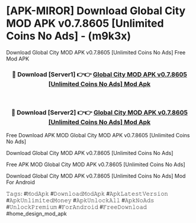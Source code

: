 # [APK-MIROR] Download Global City MOD APK v0.7.8605 [Unlimited Coins No Ads] - (m9k3x)
Download Global City MOD APK v0.7.8605 [Unlimited Coins No Ads] Free Mod APK

<div align="center">
<h3>🔴 Download [Server1] 👉👉 <a href="https://apk-comot.site?title=Global_City_MOD_APK_v0.7.8605_[Unlimited_Coins_No_Ads]">Global City MOD APK v0.7.8605 [Unlimited Coins No Ads] Mod Apk</a></h3><br>

<h3>🔴 Download [Server2] 👉👉 <a href="https://apk-comot.site?title=Global_City_MOD_APK_v0.7.8605_[Unlimited_Coins_No_Ads]">Global City MOD APK v0.7.8605 [Unlimited Coins No Ads] Mod Apk</a></h3>
</div>


Free Download APK MOD Global City MOD APK v0.7.8605 [Unlimited Coins No Ads]

Download Global City MOD APK v0.7.8605 [Unlimited Coins No Ads] 

Free APK MOD Global City MOD APK v0.7.8605 [Unlimited Coins No Ads] 

Download Global City MOD APK v0.7.8605 [Unlimited Coins No Ads] Mod For Android

𝚃𝚊𝚐𝚜: #𝙼𝚘𝚍𝙰𝚙𝚔 #𝙳𝚘𝚠𝚗𝚕𝚘𝚊𝚍𝙼𝚘𝚍𝙰𝚙𝚔 #𝙰𝚙𝚔𝙻𝚊𝚝𝚎𝚜𝚝𝚅𝚎𝚛𝚜𝚒𝚘𝚗 #𝙰𝚙𝚔𝚄𝚗𝚕𝚒𝚖𝚒𝚝𝚎𝚍𝙼𝚘𝚗𝚎𝚢 #𝙰𝚙𝚔𝚄𝚗𝚕𝚘𝚌𝚔𝙰𝚕𝚕 #𝙰𝚙𝚔𝙽𝚘𝙰𝚍𝚜 #𝚄𝚗𝚕𝚘𝚌𝚔𝙿𝚛𝚎𝚖𝚒𝚞𝚖 #𝙵𝚘𝚛𝙰𝚗𝚍𝚛𝚘𝚒𝚍 #𝙵𝚛𝚎𝚎𝙳𝚘𝚠𝚗𝚕𝚘𝚊𝚍 #home_design_mod_apk
